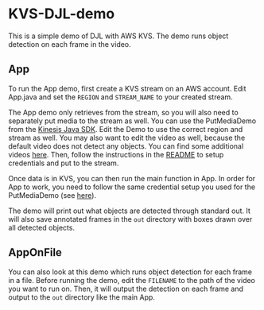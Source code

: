 # KVS-DJL-demo

This is a simple demo of DJL with AWS KVS. The demo runs object detection on each frame in the video.

## App

To run the App demo, first create a KVS stream on an AWS account. Edit App.java and set the `REGION`
and `STREAM_NAME` to your created stream.

The App demo only retrieves from the stream, so you will also need to separately put media to the
stream as well. You can use the PutMediaDemo from the [Kinesis Java SDK](https://github.com/deepjavalibrary/amazon-kinesis-video-streams-producer-sdk-java). Edit the Demo to use the correct region and stream
as well. You may also want to edit the video as well, because the default video does not detect
any objects. You can find some additional videos [here](https://github.com/aws/amazon-kinesis-video-streams-parser-library/tree/master/src/test/resources).
Then, follow the instructions in the [README](https://github.com/deepjavalibrary/amazon-kinesis-video-streams-producer-sdk-java#examples) to setup credentials and put to the stream.

Once data is in KVS, you can then run the main function in App. In order for App to work, you need
to follow the same credential setup you used for the PutMediaDemo (see [here](https://github.com/deepjavalibrary/amazon-kinesis-video-streams-producer-sdk-java#examples)).

The demo will print out what objects are detected through standard out. It will also save annotated
frames in the `out` directory with boxes drawn over all detected objects.
 
## AppOnFile
 
You can also look at this demo which runs object detection for each frame in a file. Before running
the demo, edit the `FILENAME` to the path of the video you want to run on. Then, it will output the
detection on each frame and output to the `out` directory like the main App.
